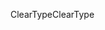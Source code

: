 <span data-ttu-id="95244-101">ClearType</span><span class="sxs-lookup"><span data-stu-id="95244-101">ClearType</span></span>